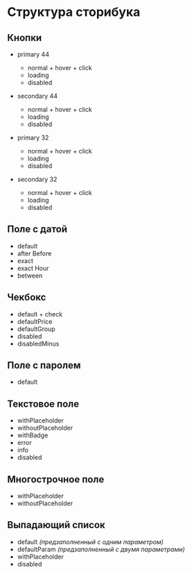 # Структура сторибука

## Кнопки
- primary 44
  - normal + hover + click
  - loading
  - disabled

- secondary 44
   - normal + hover + click
   - loading
   - disabled

- primary 32
   - normal + hover + click
   - loading
   - disabled

- secondary 32
   - normal + hover + click
   - loading
   - disabled

## Поле с датой
- default
- after Before
- exact
- exact Hour
- between

## Чекбокс
- default + check
- defaultPrice
- defaultGroup
- disabled
- disabledMinus

## Поле с паролем
- default

## Текстовое поле
- withPlaceholder
- withoutPlaceholder
- withBadge
- error
- info
- disabled

## Многострочное поле
- withPlaceholder
- withoutPlaceholder

## Выпадающий список
- default *(предзаполненный с одним параметром)*
- defaultParam *(предзаполненный с двумя параметрами)*
- withPlaceholder
- disabled